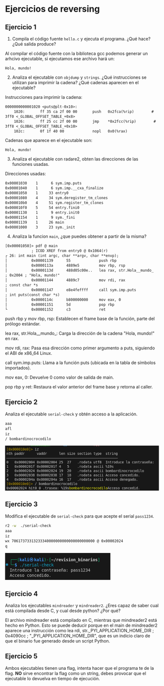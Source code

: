 # Ejercicios de reversing

## Ejercicio 1

1. Compila el código fuente `hello.c` y ejecuta el programa. ¿Qué hace? ¿Qué salida produce?

Al compilar el código fuente con la biblioteca gcc podemos generar un arhcivo ejecutable, si ejecutamos ese archivo hará un:

```plaintext
Hola, mundo!
```
2. Analiza el ejecutable con `objdump` y `strings`. ¿Qué instrucciones se utilizan para imprimir la cadena? ¿Qué cadenas aparecen en el ejecutable?

Instrucciones para imprimir la cadena:

```plaintext
0000000000001020 <puts@plt-0x10>:
    1020:       ff 35 ca 2f 00 00       push   0x2fca(%rip)        # 3ff0 <_GLOBAL_OFFSET_TABLE_+0x8>
    1026:       ff 25 cc 2f 00 00       jmp    *0x2fcc(%rip)        # 3ff8 <_GLOBAL_OFFSET_TABLE_+0x10>
    102c:       0f 1f 40 00             nopl   0x0(%rax)
```

Cadenas que aparece en el ejecutable son:

```plaintext
Hola, mundo!
```
3. Analiza el ejecutable con radare2, obten las direcciones de las funciones usadas.

Direcciones usadas:

```plaintext
0x00001030    1      6 sym.imp.puts
0x00001040    1      6 sym.imp.__cxa_finalize
0x00001050    1     33 entry0
0x00001080    4     34 sym.deregister_tm_clones
0x000010b0    4     51 sym.register_tm_clones
0x000010f0    5     54 entry.fini0
0x00001130    1      9 entry.init0
0x00001154    1      9 sym._fini
0x00001139    1     26 main
0x00001000    3     23 sym._init
```

4. Analiza la funcion `main`, ¿que puedes obtener a partir de la misma?

```plaintext
[0x00001050]> pdf @ main
            ; ICOD XREF from entry0 @ 0x1064(r)
┌ 26: int main (int argc, char **argv, char **envp);
│           0x00001139      55             push rbp
│           0x0000113a      4889e5         mov rbp, rsp
│           0x0000113d      488d05c00e..   lea rax, str.Hola__mundo_   ; 0x2004 ; "Hola, mundo!"
│           0x00001144      4889c7         mov rdi, rax                ; const char *s
│           0x00001147      e8e4feffff     call sym.imp.puts           ; int puts(const char *s)
│           0x0000114c      b800000000     mov eax, 0
│           0x00001151      5d             pop rbp
└           0x00001152      c3             ret
```

push rbp y mov rbp, rsp:
Establecen el frame base de la función, parte del prólogo estándar.

lea rax, str.Hola__mundo_: Carga la dirección de la cadena "Hola, mundo!" en rax.

mov rdi, rax:
Pasa esa dirección como primer argumento a puts, siguiendo el ABI de x86_64 Linux.

call sym.imp.puts:
Llama a la función puts (ubicada en la tabla de símbolos importados).

mov eax, 0:
Devuelve 0 como valor de salida de main.

pop rbp y ret:
Restaura el valor anterior del frame base y retorna al caller.

## Ejercicio 2

Analiza el ejecutable `serial-check` y obtén acceso a la aplicación. 

```bash
aaa
afl
iz
/ bombardinocrocodilo
```

<img src="./r2_accesoconcedido.png"/>

## Ejercicio 3

Modifica el ejecutable de `serial-check` para que acepte el serial `pass1234`.

```bash
r2 -w  ./serial-check
aaa
iz
wx 70617373313233340000000000000000000000 @ 0x00002024
q
```

<img src="./r2_pass.png"/>

## Ejercicio 4

Analiza los ejecutables `mindreader` y `mindreader2`. ¿Eres capaz de saber cual está compilada desde C, y cual desde python? ¿Por qué?

El archivo mindreader está compilado en C, mientras que mindreader2 está hecho en Python. Esto se puede deducir porque en el main de mindreader2 aparece una instrucción como lea rdi, str._PYI_APPLICATION_HOME_DIR ; 0x4090cc ; "_PYI_APPLICATION_HOME_DIR", que es un indicio claro de que el binario fue generado desde un script Python.

## Ejercicio 5

Ambos ejecutables tienen una flag, intenta hacer que el programa te de la flag. **NO** sirve encontrar la flag como un string, debes provocar que el ejecutable lo devuelva en tiempo de ejecución.

